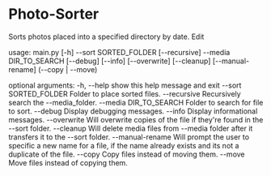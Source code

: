 # Photo-Sorter
Sorts photos placed into a specified directory by date. Edit


usage: main.py [-h] --sort SORTED_FOLDER [--recursive] --media DIR_TO_SEARCH
               [--debug] [--info] [--overwrite] [--cleanup] [--manual-rename]
               (--copy | --move)

optional arguments:
  -h, --help            show this help message and exit
  --sort SORTED_FOLDER  Folder to place sorted files.
  --recursive           Recursively search the --media_folder.
  --media DIR_TO_SEARCH
                        Folder to search for file to sort.
  --debug               Display debugging messages.
  --info                Display informational messages.
  --overwrite           Will overwrite copies of the file if they're found in
                        the --sort folder.
  --cleanup             Will delete media files from --media folder after it
                        transfers it to the --sort folder.
  --manual-rename       Will prompt the user to specific a new name for a
                        file, if the name already exists and its not a
                        duplicate of the file.
  --copy                Copy files instead of moving them.
  --move                Move files instead of copying them.
